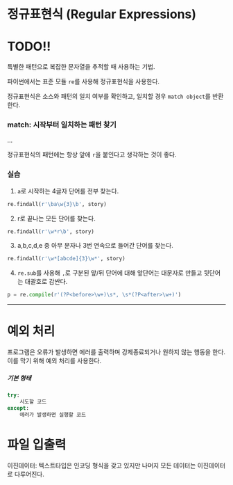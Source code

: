 # 정규표현식 (Regular Expressions)

# TODO!!

특별한 패턴으로 복잡한 문자열을 추적할 때 사용하는 기법.

파이썬에서는 표준 모듈 `re`를 사용해 정규표현식을 사용한다.

정규표현식은 소스와 패턴의 일치 여부를 확인하고, 일치할 경우 `match object`를 반환한다.



### match: 시작부터 일치하는 패턴 찾기


...


정규표현식의 패턴에는 항상 앞에 `r`을 붙인다고 생각하는 것이 좋다. 


### 실습

1. `a`로 시작하는 4글자 단어를 전부 찾는다.

```python
re.findall(r'\ba\w{3}\b', story)
```
2. r로 끝나는 모든 단어를 찾는다.

```python
re.findall(r'\w*r\b', story)
```
3. a,b,c,d,e 중 아무 문자나 3번 연속으로 들어간 단어를 찾는다.
```python
re.findall(r'\w*[abcde]{3}\w*', story)
```
4. `re.sub`를 사용해 `,`로 구분된 앞/뒤 단어에 대해 앞단어는 대문자로 만들고 뒷단어는 대괄호로 감싼다.
```python
p = re.compile(r'(?P<before>\w+)\s*, \s*(?P<after>\w+)')
```

<hr>

# 예외 처리

프로그램은 오류가 발생하면 에러를 출력하며 강제종료되거나 원하지 않는 행동을 한다. 이를 막기 위해 예외 처리를 사용한다.

##### 기본 형태

```python
try:
	시도할 코드
except:
	에러가 발생하면 실행할 코드
```



# 파일 입출력


이진데이터: 텍스트타입은 인코딩 형식을 갖고 있지만 나머지 모든 데이터는 이진데이터로 다루어진다.





